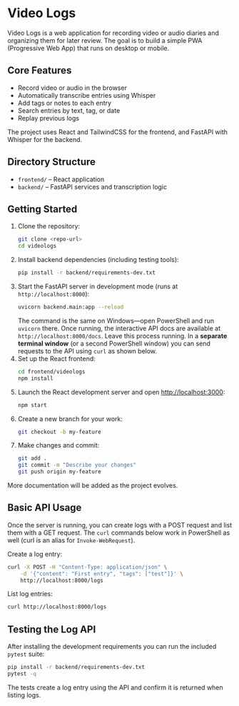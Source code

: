 # Video Logs

Video Logs is a web application for recording video or audio diaries and organizing them for later review. The goal is to build a simple PWA (Progressive Web App) that runs on desktop or mobile.

## Core Features
- Record video or audio in the browser
- Automatically transcribe entries using Whisper
- Add tags or notes to each entry
- Search entries by text, tag, or date
- Replay previous logs

The project uses React and TailwindCSS for the frontend, and FastAPI with Whisper for the backend.

## Directory Structure
- `frontend/` – React application
- `backend/` – FastAPI services and transcription logic

## Getting Started
1. Clone the repository:
   ```sh
   git clone <repo-url>
   cd videologs
   ```
2. Install backend dependencies (including testing tools):
   ```sh
   pip install -r backend/requirements-dev.txt
   ```
3. Start the FastAPI server in development mode (runs at `http://localhost:8000`):
   ```sh
   uvicorn backend.main:app --reload
   ```
   The command is the same on Windows—open PowerShell and run `uvicorn` there.
   Once running, the interactive API docs are available at `http://localhost:8000/docs`.
   Leave this process running. In a **separate terminal window** (or a second
   PowerShell window) you can send requests to the API using `curl` as shown
   below.
4. Set up the React frontend:
   ```sh
   cd frontend/videologs
   npm install
   ```
5. Launch the React development server and open <http://localhost:3000>:
   ```sh
   npm start
   ```
6. Create a new branch for your work:
   ```sh
   git checkout -b my-feature
   ```
7. Make changes and commit:
   ```sh
   git add .
   git commit -m "Describe your changes"
   git push origin my-feature
   ```

More documentation will be added as the project evolves.

## Basic API Usage
Once the server is running, you can create logs with a POST request and list them with a GET request.
The `curl` commands below work in PowerShell as well (curl is an alias for `Invoke-WebRequest`).


Create a log entry:
```sh
curl -X POST -H "Content-Type: application/json" \
    -d '{"content": "First entry", "tags": ["test"]}' \
    http://localhost:8000/logs
```
List log entries:
```sh
curl http://localhost:8000/logs
```


## Testing the Log API
After installing the development requirements you can run the included `pytest` suite:

```sh
pip install -r backend/requirements-dev.txt
pytest -q
```
The tests create a log entry using the API and confirm it is returned when listing logs.

